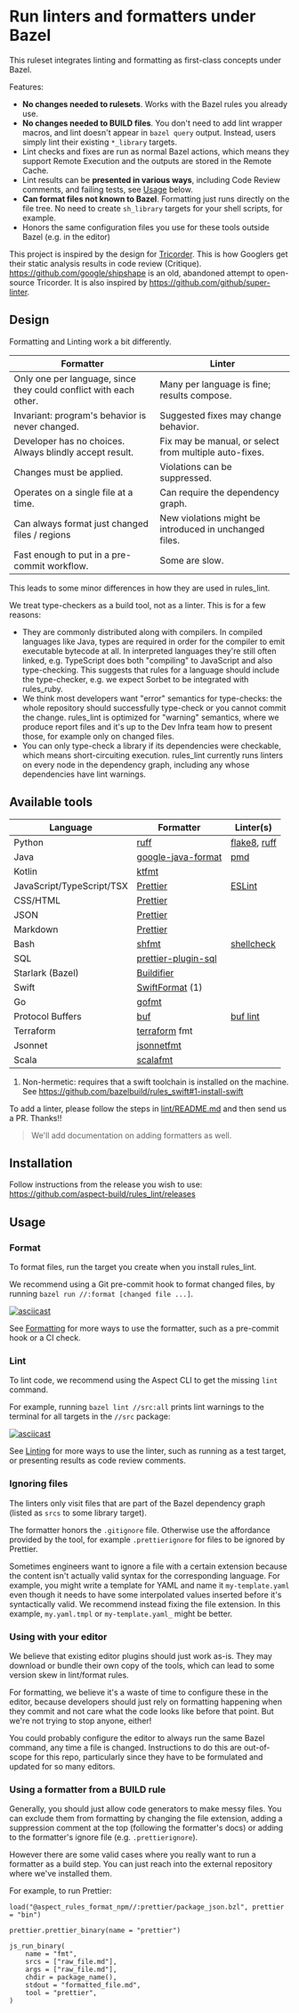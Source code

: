 # Run linters and formatters under Bazel

This ruleset integrates linting and formatting as first-class concepts under Bazel.

Features:

- **No changes needed to rulesets**. Works with the Bazel rules you already use.
- **No changes needed to BUILD files**. You don't need to add lint wrapper macros, and lint doesn't appear in `bazel query` output.
  Instead, users simply lint their existing `*_library` targets.
- Lint checks and fixes are run as normal Bazel actions, which means they support Remote Execution and the outputs are stored in the Remote Cache.
- Lint results can be **presented in various ways**, including Code Review comments, and failing tests, see [Usage](https://github.com/aspect-build/rules_lint/blob/main/docs/linting.md#usage) below.
- **Can format files not known to Bazel**. Formatting just runs directly on the file tree.
  No need to create `sh_library` targets for your shell scripts, for example.
- Honors the same configuration files you use for these tools outside Bazel (e.g. in the editor)

This project is inspired by the design for [Tricorder].
This is how Googlers get their static analysis results in code review (Critique).
https://github.com/google/shipshape is an old, abandoned attempt to open-source Tricorder.
It is also inspired by <https://github.com/github/super-linter>.

[aspect cli]: https://docs.aspect.build/v/cli
[tricorder]: https://static.googleusercontent.com/media/research.google.com/en//pubs/archive/43322.pdf
[reviewdog]: https://github.com/reviewdog/reviewdog

## Design

Formatting and Linting work a bit differently.

| Formatter                                                         | Linter                                                 |
| ----------------------------------------------------------------- | ------------------------------------------------------ |
| Only one per language, since they could conflict with each other. | Many per language is fine; results compose.            |
| Invariant: program's behavior is never changed.                   | Suggested fixes may change behavior.                   |
| Developer has no choices. Always blindly accept result.           | Fix may be manual, or select from multiple auto-fixes. |
| Changes must be applied.                                          | Violations can be suppressed.                          |
| Operates on a single file at a time.                              | Can require the dependency graph.                      |
| Can always format just changed files / regions                    | New violations might be introduced in unchanged files. |
| Fast enough to put in a pre-commit workflow.                      | Some are slow.                                         |

This leads to some minor differences in how they are used in rules_lint.

We treat type-checkers as a build tool, not as a linter. This is for a few reasons:

- They are commonly distributed along with compilers.
  In compiled languages like Java, types are required in order for the compiler to emit executable bytecode at all.
  In interpreted languages they're still often linked, e.g. TypeScript does both "compiling" to JavaScript and also type-checking.
  This suggests that rules for a language should include the type-checker,
  e.g. we expect Sorbet to be integrated with rules_ruby.
- We think most developers want "error" semantics for type-checks:
  the whole repository should successfully type-check or you cannot commit the change.
  rules_lint is optimized for "warning" semantics, where we produce report files and it's up to the
  Dev Infra team how to present those, for example only on changed files.
- You can only type-check a library if its dependencies were checkable, which means short-circuiting
  execution. rules_lint currently runs linters on every node in the dependency graph, including any
  whose dependencies have lint warnings.

## Available tools

| Language                  | Formatter             | Linter(s)        |
| ------------------------- | --------------------- | ---------------- |
| Python                    | [ruff]                | [flake8], [ruff] |
| Java                      | [google-java-format]  | [pmd]            |
| Kotlin                    | [ktfmt]               |                  |
| JavaScript/TypeScript/TSX | [Prettier]            | [ESLint]         |
| CSS/HTML                  | [Prettier]            |                  |
| JSON                      | [Prettier]            |                  |
| Markdown                  | [Prettier]            |                  |
| Bash                      | [shfmt]               | [shellcheck]     |
| SQL                       | [prettier-plugin-sql] |                  |
| Starlark (Bazel)          | [Buildifier]          |                  |
| Swift                     | [SwiftFormat] (1)     |                  |
| Go                        | [gofmt]               |                  |
| Protocol Buffers          | [buf]                 | [buf lint]       |
| Terraform                 | [terraform] fmt       |                  |
| Jsonnet                   | [jsonnetfmt]          |                  |
| Scala                     | [scalafmt]            |                  |

[prettier]: https://prettier.io
[google-java-format]: https://github.com/google/google-java-format
[flake8]: https://flake8.pycqa.org/en/latest/index.html
[pmd]: https://docs.pmd-code.org/latest/index.html
[buf lint]: https://buf.build/docs/lint/overview
[eslint]: https://eslint.org/
[swiftformat]: https://github.com/nicklockwood/SwiftFormat
[terraform]: https://github.com/hashicorp/terraform
[buf]: https://docs.buf.build/format/usage
[ktfmt]: https://github.com/facebook/ktfmt
[buildifier]: https://github.com/keith/buildifier-prebuilt
[prettier-plugin-sql]: https://github.com/un-ts/prettier
[gofmt]: https://pkg.go.dev/cmd/gofmt
[jsonnetfmt]: https://github.com/google/go-jsonnet
[scalafmt]: https://scalameta.org/scalafmt
[ruff]: https://docs.astral.sh/ruff/
[shellcheck]: https://www.shellcheck.net/
[shfmt]: https://github.com/mvdan/sh

1. Non-hermetic: requires that a swift toolchain is installed on the machine.
   See https://github.com/bazelbuild/rules_swift#1-install-swift

To add a linter, please follow the steps in [lint/README.md](./lint/README.md) and then send us a PR.
Thanks!!

> We'll add documentation on adding formatters as well.

## Installation

Follow instructions from the release you wish to use:
<https://github.com/aspect-build/rules_lint/releases>

## Usage

### Format

To format files, run the target you create when you install rules_lint.

We recommend using a Git pre-commit hook to format changed files, by running `bazel run //:format [changed file ...]`.

[![asciicast](https://asciinema.org/a/vGTpzD0obvhILEcSxYAVrlpqT.svg)](https://asciinema.org/a/vGTpzD0obvhILEcSxYAVrlpqT)

See [Formatting](./docs/formatting.md) for more ways to use the formatter, such as a pre-commit hook or a CI check.

### Lint

To lint code, we recommend using the Aspect CLI to get the missing `lint` command.

For example, running `bazel lint //src:all` prints lint warnings to the terminal for all targets in the `//src` package:

[![asciicast](https://asciinema.org/a/xQWU1Wc1JINOubeguDDQbBqcq.svg)](https://asciinema.org/a/xQWU1Wc1JINOubeguDDQbBqcq)

See [Linting](./docs/linting.md) for more ways to use the linter, such as running as a test target, or presenting results as code review comments.

### Ignoring files

The linters only visit files that are part of the Bazel dependency graph (listed as `srcs` to some library target).

The formatter honors the `.gitignore` file.
Otherwise use the affordance provided by the tool, for example `.prettierignore` for files to be ignored by Prettier.

Sometimes engineers want to ignore a file with a certain extension because the content isn't actually valid syntax for the corresponding language.
For example, you might write a template for YAML and name it `my-template.yaml` even though it needs to have some interpolated values inserted before it's syntactically valid.
We recommend instead fixing the file extension. In this example, `my.yaml.tmpl` or `my-template.yaml_` might be better.

### Using with your editor

We believe that existing editor plugins should just work as-is. They may download or bundle their own
copy of the tools, which can lead to some version skew in lint/format rules.

For formatting, we believe it's a waste of time to configure these in the editor, because developers
should just rely on formatting happening when they commit and not care what the code looks like before that point.
But we're not trying to stop anyone, either!

You could probably configure the editor to always run the same Bazel command, any time a file is changed.
Instructions to do this are out-of-scope for this repo, particularly since they have to be formulated and updated for so many editors.

### Using a formatter from a BUILD rule

Generally, you should just allow code generators to make messy files.
You can exclude them from formatting by changing the file extension,
adding a suppression comment at the top (following the formatter's docs)
or adding to the formatter's ignore file (e.g. `.prettierignore`).

However there are some valid cases where you really want to run a formatter as a build step.
You can just reach into the external repository where we've installed them.

For example, to run Prettier:

```starlark
load("@aspect_rules_format_npm//:prettier/package_json.bzl", prettier = "bin")

prettier.prettier_binary(name = "prettier")

js_run_binary(
    name = "fmt",
    srcs = ["raw_file.md"],
    args = ["raw_file.md"],
    chdir = package_name(),
    stdout = "formatted_file.md",
    tool = "prettier",
)
```
